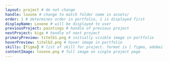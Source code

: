 ```yaml
---
layout: project # do not change
handle: loxone # change to match folder name in assets/
order: 1 # determines order in portfolio, 1 is displayed first
displayName: Loxone # will be displayed to user
previousProject: paintings # handle of previous project 
nextProject: kiga # handle of next project 
primaryPreview: titelb1.png # initially visible image in portfolio
hoverPreview: titelb2.png # hover image in portfolio
skills: [figma] # list of skill for project. format is [ figma, adobeillustrator, adobephotoshop, adobeindesign, adobexd ]
contentImage: loxone.png # full image on single project page
---
```

